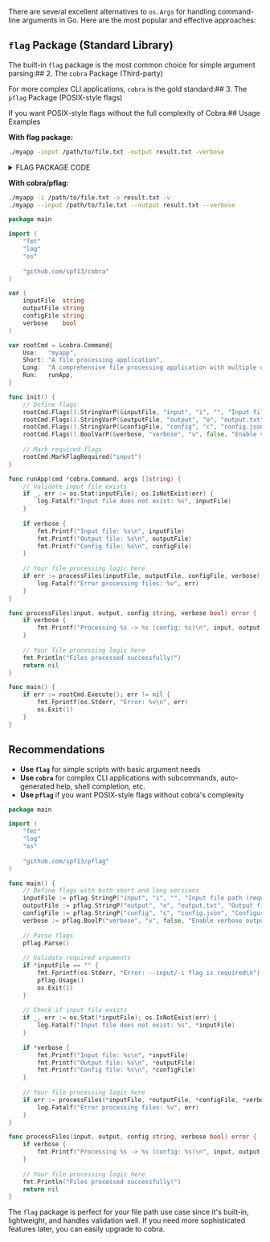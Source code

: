 There are several excellent alternatives to `os.Args` for handling command-line arguments in Go. Here are the most popular and effective approaches:

## `flag` Package (Standard Library)

The built-in `flag` package is the most common choice for simple argument parsing:## 2. The `cobra` Package (Third-party)

For more complex CLI applications, `cobra` is the gold standard:## 3. The `pflag` Package (POSIX-style flags)

If you want POSIX-style flags without the full complexity of Cobra:## Usage Examples

**With flag package:**
```bash
./myapp -input /path/to/file.txt -output result.txt -verbose
```

<details><summary>FLAG PACKAGE CODE</summary>

```go
package main

import (
    "flag"
    "fmt"
    "log"
    "os"
)

func main() {
    // Define command-line flags
    inputFile := flag.String("input", "", "Input file path (required)")
    outputFile := flag.String("output", "output.txt", "Output file path")
    configFile := flag.String("config", "config.json", "Configuration file path")
    verbose := flag.Bool("verbose", false, "Enable verbose output")
    
    // Parse the flags
    flag.Parse()
    
    // Validate required arguments
    if *inputFile == "" {
        fmt.Fprintf(os.Stderr, "Error: -input flag is required\n")
        flag.Usage()
        os.Exit(1)
    }
    
    // Use the file paths
    fmt.Printf("Input file: %s\n", *inputFile)
    fmt.Printf("Output file: %s\n", *outputFile)
    fmt.Printf("Config file: %s\n", *configFile)
    fmt.Printf("Verbose mode: %t\n", *verbose)
    
    // Your file processing logic here
    if err := processFiles(*inputFile, *outputFile, *configFile, *verbose); err != nil {
        log.Fatalf("Error processing files: %v", err)
    }
}

func processFiles(input, output, config string, verbose bool) error {
    if verbose {
        fmt.Printf("Processing %s -> %s (config: %s)\n", input, output, config)
    }
    
    // Check if input file exists
    if _, err := os.Stat(input); os.IsNotExist(err) {
        return fmt.Errorf("input file does not exist: %s", input)
    }
    
    // Your file processing logic here
    fmt.Println("Files processed successfully!")
    return nil
}
```

</details>

**With cobra/pflag:**
```bash
./myapp -i /path/to/file.txt -o result.txt -v
./myapp --input /path/to/file.txt --output result.txt --verbose
```

```go
package main

import (
    "fmt"
    "log"
    "os"
    
    "github.com/spf13/cobra"
)

var (
    inputFile  string
    outputFile string
    configFile string
    verbose    bool
)

var rootCmd = &cobra.Command{
    Use:   "myapp",
    Short: "A file processing application",
    Long:  "A comprehensive file processing application with multiple options",
    Run:   runApp,
}

func init() {
    // Define flags
    rootCmd.Flags().StringVarP(&inputFile, "input", "i", "", "Input file path (required)")
    rootCmd.Flags().StringVarP(&outputFile, "output", "o", "output.txt", "Output file path")
    rootCmd.Flags().StringVarP(&configFile, "config", "c", "config.json", "Configuration file path")
    rootCmd.Flags().BoolVarP(&verbose, "verbose", "v", false, "Enable verbose output")
    
    // Mark required flags
    rootCmd.MarkFlagRequired("input")
}

func runApp(cmd *cobra.Command, args []string) {
    // Validate input file exists
    if _, err := os.Stat(inputFile); os.IsNotExist(err) {
        log.Fatalf("Input file does not exist: %s", inputFile)
    }
    
    if verbose {
        fmt.Printf("Input file: %s\n", inputFile)
        fmt.Printf("Output file: %s\n", outputFile)
        fmt.Printf("Config file: %s\n", configFile)
    }
    
    // Your file processing logic here
    if err := processFiles(inputFile, outputFile, configFile, verbose); err != nil {
        log.Fatalf("Error processing files: %v", err)
    }
}

func processFiles(input, output, config string, verbose bool) error {
    if verbose {
        fmt.Printf("Processing %s -> %s (config: %s)\n", input, output, config)
    }
    
    // Your file processing logic here
    fmt.Println("Files processed successfully!")
    return nil
}

func main() {
    if err := rootCmd.Execute(); err != nil {
        fmt.Fprintf(os.Stderr, "Error: %v\n", err)
        os.Exit(1)
    }
}
```

## Recommendations

- **Use `flag`** for simple scripts with basic argument needs
- **Use `cobra`** for complex CLI applications with subcommands, auto-generated help, shell completion, etc.
- **Use `pflag`** if you want POSIX-style flags without cobra's complexity

```go
package main

import (
    "fmt"
    "log"
    "os"
    
    "github.com/spf13/pflag"
)

func main() {
    // Define flags with both short and long versions
    inputFile := pflag.StringP("input", "i", "", "Input file path (required)")
    outputFile := pflag.StringP("output", "o", "output.txt", "Output file path")
    configFile := pflag.StringP("config", "c", "config.json", "Configuration file path")
    verbose := pflag.BoolP("verbose", "v", false, "Enable verbose output")
    
    // Parse flags
    pflag.Parse()
    
    // Validate required arguments
    if *inputFile == "" {
        fmt.Fprintf(os.Stderr, "Error: --input/-i flag is required\n")
        pflag.Usage()
        os.Exit(1)
    }
    
    // Check if input file exists
    if _, err := os.Stat(*inputFile); os.IsNotExist(err) {
        log.Fatalf("Input file does not exist: %s", *inputFile)
    }
    
    if *verbose {
        fmt.Printf("Input file: %s\n", *inputFile)
        fmt.Printf("Output file: %s\n", *outputFile)
        fmt.Printf("Config file: %s\n", *configFile)
    }
    
    // Your file processing logic here
    if err := processFiles(*inputFile, *outputFile, *configFile, *verbose); err != nil {
        log.Fatalf("Error processing files: %v", err)
    }
}

func processFiles(input, output, config string, verbose bool) error {
    if verbose {
        fmt.Printf("Processing %s -> %s (config: %s)\n", input, output, config)
    }
    
    // Your file processing logic here
    fmt.Println("Files processed successfully!")
    return nil
}
```


The `flag` package is perfect for your file path use case since it's built-in, lightweight, and handles validation well. If you need more sophisticated features later, you can easily upgrade to cobra.